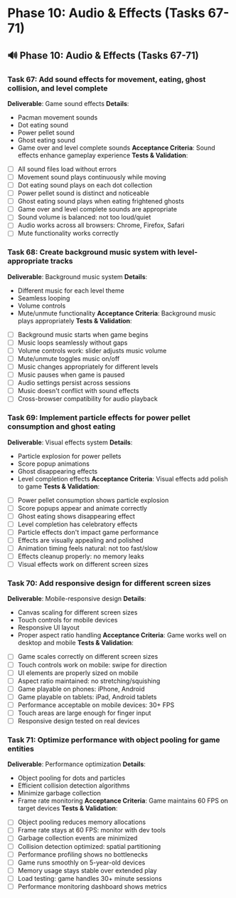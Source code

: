 # Phase 10: Audio & Effects (Tasks 67-71)

## 🔊 Phase 10: Audio & Effects (Tasks 67-71)

### Task 67: Add sound effects for movement, eating, ghost collision, and level complete
**Deliverable**: Game sound effects
**Details**:
- Pacman movement sounds
- Dot eating sound
- Power pellet sound
- Ghost eating sound
- Game over and level complete sounds
**Acceptance Criteria**: Sound effects enhance gameplay experience
**Tests & Validation**:
- [ ] All sound files load without errors
- [ ] Movement sound plays continuously while moving
- [ ] Dot eating sound plays on each dot collection
- [ ] Power pellet sound is distinct and noticeable
- [ ] Ghost eating sound plays when eating frightened ghosts
- [ ] Game over and level complete sounds are appropriate
- [ ] Sound volume is balanced: not too loud/quiet
- [ ] Audio works across all browsers: Chrome, Firefox, Safari
- [ ] Mute functionality works correctly

### Task 68: Create background music system with level-appropriate tracks
**Deliverable**: Background music system
**Details**:
- Different music for each level theme
- Seamless looping
- Volume controls
- Mute/unmute functionality
**Acceptance Criteria**: Background music plays appropriately
**Tests & Validation**:
- [ ] Background music starts when game begins
- [ ] Music loops seamlessly without gaps
- [ ] Volume controls work: slider adjusts music volume
- [ ] Mute/unmute toggles music on/off
- [ ] Music changes appropriately for different levels
- [ ] Music pauses when game is paused
- [ ] Audio settings persist across sessions
- [ ] Music doesn't conflict with sound effects
- [ ] Cross-browser compatibility for audio playback

### Task 69: Implement particle effects for power pellet consumption and ghost eating
**Deliverable**: Visual effects system
**Details**:
- Particle explosion for power pellets
- Score popup animations
- Ghost disappearing effects
- Level completion effects
**Acceptance Criteria**: Visual effects add polish to game
**Tests & Validation**:
- [ ] Power pellet consumption shows particle explosion
- [ ] Score popups appear and animate correctly
- [ ] Ghost eating shows disappearing effect
- [ ] Level completion has celebratory effects
- [ ] Particle effects don't impact game performance
- [ ] Effects are visually appealing and polished
- [ ] Animation timing feels natural: not too fast/slow
- [ ] Effects cleanup properly: no memory leaks
- [ ] Visual effects work on different screen sizes

### Task 70: Add responsive design for different screen sizes
**Deliverable**: Mobile-responsive design
**Details**:
- Canvas scaling for different screen sizes
- Touch controls for mobile devices
- Responsive UI layout
- Proper aspect ratio handling
**Acceptance Criteria**: Game works well on desktop and mobile
**Tests & Validation**:
- [ ] Game scales correctly on different screen sizes
- [ ] Touch controls work on mobile: swipe for direction
- [ ] UI elements are properly sized on mobile
- [ ] Aspect ratio maintained: no stretching/squishing
- [ ] Game playable on phones: iPhone, Android
- [ ] Game playable on tablets: iPad, Android tablets
- [ ] Performance acceptable on mobile devices: 30+ FPS
- [ ] Touch areas are large enough for finger input
- [ ] Responsive design tested on real devices

### Task 71: Optimize performance with object pooling for game entities
**Deliverable**: Performance optimization
**Details**:
- Object pooling for dots and particles
- Efficient collision detection algorithms
- Minimize garbage collection
- Frame rate monitoring
**Acceptance Criteria**: Game maintains 60 FPS on target devices
**Tests & Validation**:
- [ ] Object pooling reduces memory allocations
- [ ] Frame rate stays at 60 FPS: monitor with dev tools
- [ ] Garbage collection events are minimized
- [ ] Collision detection optimized: spatial partitioning
- [ ] Performance profiling shows no bottlenecks
- [ ] Game runs smoothly on 5-year-old devices
- [ ] Memory usage stays stable over extended play
- [ ] Load testing: game handles 30+ minute sessions
- [ ] Performance monitoring dashboard shows metrics